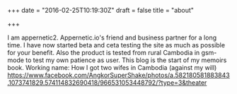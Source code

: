 +++
date = "2016-02-25T10:19:30Z"
draft = false
title = "about"

+++
I am appernetic2. Appernetic.io's friend and business partner for a long time. I have now started beta and ceta testing the site as much as possible for your benefit. Also the product is tested from rural Cambodia in gsm-mode to test my own patience as user. This blog is the start of my memoirs book. Working name: How I got two wifes in Cambodia (against my will)
https://www.facebook.com/AngkorSuperShake/photos/a.582180581883843.1073741829.574114832690418/966531053448792/?type=3&theater
